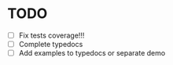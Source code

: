# TODO

- [ ] Fix tests coverage!!!
- [ ] Complete typedocs
- [ ] Add examples to typedocs or separate demo
